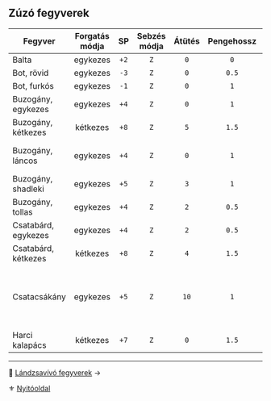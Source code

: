 ## Zúzó fegyverek

<!-- tag: md_table_fegyver_start -->

| Fegyver             | Forgatás módja |  SP  | Sebzés módja | Átütés | Pengehossz | KÉ  |  TÉ  |  VÉ  | Sebesség | Kategória | Speciális                                                                        |
| ------------------- |:--------------:|:----:|:------------:|:------:|:----------:|:---:|:----:|:----:|:--------:|:---------:| -------------------------------------------------------------------------------- |
| Balta               |    egykezes    | `+2` |     `Z`      |  `0`   |    `0`     | `1` | `6`  | `1`  |   `7`    |   zúzó    |                                                                                  |
| Bot, rövid          |    egykezes    | `-3` |     `Z`      |  `0`   |   `0.5`    | `6` | `9`  | `6`  |   `6`    |   zúzó    |                                                                                  |
| Bot, furkós         |    egykezes    | `-1` |     `Z`      |  `0`   |    `1`     | `4` | `10` | `8`  |   `7`    |   zúzó    |                                                                                  |
| Buzogány, egykezes  |    egykezes    | `+4` |     `Z`      |  `0`   |    `1`     | `4` | `12` | `8`  |   `7`    |   zúzó    |                                                                                  |
| Buzogány, kétkezes  |    kétkezes    | `+8` |     `Z`      |  `5`   |   `1.5`    | `1` | `20` | `8`  |   `9`    |   zúzó    | **Erő** követelmény:`+2`                                                         |
| Buzogány, láncos    |    egykezes    | `+4` |     `Z`      |  `0`   |    `1`     | `3` | `15` | `6`  |   `7`    |   zúzó    | Ellene a Pajzs VÉ fele számít csak!                                              |
| Buzogány, shadleki  |    egykezes    | `+5` |     `Z`      |  `3`   |    `1`     | `5` | `14` | `9`  |   `7`    |   zúzó    |                                                                                  |
| Buzogány, tollas    |    egykezes    | `+4` |     `Z`      |  `2`   |   `0.5`    | `4` | `9`  | `4`  |   `6`    |   zúzó    |                                                                                  |
| Csatabárd, egykezes |    egykezes    | `+4` |     `Z`      |  `2`   |   `0.5`    | `4` | `8`  | `8`  |   `7`    |   zúzó    |                                                                                  |
| Csatabárd, kétkezes |    kétkezes    | `+8` |     `Z`      |  `4`   |   `1.5`    | `4` | `18` | `10` |   `9`    |   zúzó    |                                                                                  |
| Csatacsákány        |    egykezes    | `+5` |     `Z`      |  `10`  |    `1`     | `5` | `14` | `5`  |   `8`    |   zúzó    | Nagyon vérzik<br />`50%` az esély, hogy beragad és nem lehet kihúzni harc közben |
| Harci kalapács      |    kétkezes    | `+7` |     `Z`      |  `0`   |   `1.5`    | `1` | `20` | `8`  |   `9`    |   zúzó    | **Erő** követelmény:`+2`                                                         |

<!-- tag: md_table_fegyver_end -->

---

🔗 [Lándzsavívó fegyverek](068_05_landzsavivo_fegyverek.md) →

⚜️ [Nyitóoldal](start.md#6-harcrendszer-%EF%B8%8F)
